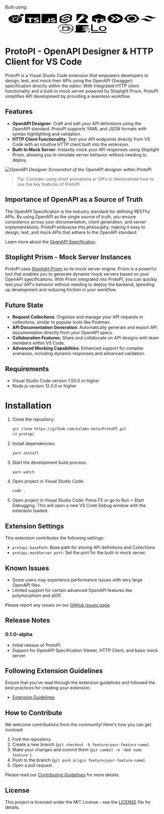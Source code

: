 Built using:

<p align="center">
  <img src="README/openapiinitiative.svg" alt="OpenAPI" width="50" height="30">
  <img src="README/typescript.svg" alt="TypeScript" width="50" height="30">
  <img src="README/javascript.svg" alt="JavaScript" width="50" height="30">
  <img src="README/svelte.svg" alt="Svelte" width="50" height="30">
  <img src="README/rollupdotjs.svg" alt="Rollup.JS" width="50" height="30">
  <img src="README/tsnode.svg" alt="TSNode" width="50" height="30">
  <img src="README/esbuild.svg" alt="ESBuild" width="50" height="30">
  <img src="README/eslint.svg" alt="ESLint" width="50" height="30">
  <img src="README/tailwindcss.svg" alt="TailwindCSS" width="50" height="30">
  <img src="README/postcss.svg" alt="PostCSS" width="50" height="30">
  <img src="README/docusaurus.svg" alt="Docusaurus" width="50" height="30">
  <img src="README/lodash.svg" alt="Lodash" width="50" height="30">
</p>

# ProtoPI - OpenAPI Designer & HTTP Client for VS Code

ProtoPI is a Visual Studio Code extension that empowers developers to design, test, and mock their APIs using the OpenAPI (Swagger) specification directly within the editor. With integrated HTTP client functionality and a built-in mock server powered by Stoplight Prism, ProtoPI simplifies API development by providing a seamless workflow.

## Features

- **OpenAPI Designer**: Craft and edit your API definitions using the OpenAPI standard. ProtoPI supports YAML and JSON formats with syntax highlighting and validation.
- **HTTP Client Functionality**: Test your API endpoints directly from VS Code with an intuitive HTTP client built into the extension.
- **Built-In Mock Server**: Instantly mock your API responses using Stoplight Prism, allowing you to simulate server behavior without needing to deploy.

![OpenAPI Designer](images/openapi-designer.png)
_Screenshot of the OpenAPI designer within ProtoPI._

> Tip: Consider using short animations or GIFs to demonstrate how to use the key features of ProtoPI.

## Importance of OpenAPI as a Source of Truth

The OpenAPI Specification is the industry standard for defining RESTful APIs. By using OpenAPI as the single source of truth, you ensure consistency across your documentation, client generation, and server implementations. ProtoPI embraces this philosophy, making it easy to design, test, and mock APIs that adhere to the OpenAPI standard.

Learn more about the [OpenAPI Specification](https://www.openapis.org/).

## Stoplight Prism - Mock Server Instances

ProtoPI uses [Stoplight Prism](https://stoplight.io/open-source/prism) as its mock server engine. Prism is a powerful tool that enables you to generate dynamic mock servers based on your OpenAPI specifications. With Prism integrated into ProtoPI, you can quickly test your API's behavior without needing to deploy the backend, speeding up development and reducing friction in your workflow.

## Future State

- **Request Collections**: Organize and manage your API requests in collections, similar to popular tools like Postman.
- **API Documentation Generation**: Automatically generate and export API documentation directly from your OpenAPI specs.
- **Collaboration Features**: Share and collaborate on API designs with team members within VS Code.
- **Advanced Mocking Capabilities**: Enhanced support for complex scenarios, including dynamic responses and advanced validation.

## Requirements

- Visual Studio Code version 1.50.0 or higher
- Node.js version 12.0.0 or higher

# Installation

1. Clone the repository:
   ```bash
   git clone https://github.com/oslabs-beta/ProtoPI.git
   cd protopi
   ```
2. Install dependencies:
   ```bash
   yarn install
   ```
3. Start the development build process:
   ```bash
   yarn watch
   ```
4. Open project in Visual Studio Code:
   ```bash
   code .
   ```
5. Open project in Visual Studio Code:
   Press F5 or go to Run > Start Debugging.
   This will open a new VS Code Debug window with the extension loaded.

## Extension Settings

This extension contributes the following settings:

- `protopi.basePath`: Base path for storing API definitions and Collections
- `protopi.mockServer.port`: Set the port for the built-in mock server.

## Known Issues

- Some users may experience performance issues with very large OpenAPI files.
- Limited support for certain advanced OpenAPI features like polymorphism and allOf.

Please report any issues on our [GitHub Issues page](https://github.com/oslabs-beta/ProtoPI/issues).

## Release Notes

### 0.1.0-alpha

- Initial release of ProtoPI.
- Support for OpenAPI Specification Viewer, HTTP Client, and basic mock server.


## Following Extension Guidelines

Ensure that you've read through the extension guidelines and followed the best practices for creating your extension.

- [Extension Guidelines](https://code.visualstudio.com/api/references/extension-guidelines)

## How to Contribute

We welcome contributions from the community! Here's how you can get involved:

1. Fork the repository.
2. Create a new branch (`git checkout -b feature/your-feature-name`).
3. Make your changes and commit them (`git commit -m 'Add some feature'`).
4. Push to the branch (`git push origin feature/your-feature-name`).
5. Open a pull request.

Please read our [Contributing Guidelines](CONTRIBUTING.md) for more details.

## License

This project is licensed under the MIT License - see the [LICENSE](LICENSE) file for details.
